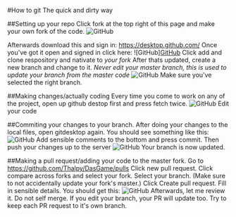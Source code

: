 #How to git The quick and dirty way

##Setting up your repo
Click fork at the top right of this page and make your own fork of the code.
![GitHub](https://i.imgur.com/6mUgu0Z.png)

Afterwards download this and sign in: https://desktop.github.com/
Once you've got it open and signed in click here:
![GitHub][GitHub](https://puu.sh/FID3u.png)
Click add and clone respository and nativate to *your fork*
After thats updated, create a new branch and change to it. *Never edit your master branch, this is used to update your branch from the master code*
![GitHub](https://i.imgur.com/GuIGhPW.png)
Make sure you've selected the right branch.

##Making changes/actually coding
Every time you come to work on any of the project, open up github destop first and press fetch twice.
![GitHub](https://i.imgur.com/BFRFB8i.png)
Edit your code

##Commiting your changes to your branch.
After doing your changes to the local files, open gitdesktop again.
You should see something like this:
![GitHub](https://i.imgur.com/oi2jLv3.png)
Add sensible comments to the bottom and press commit.
Then push your changes up to the server
![GitHub](https://i.imgur.com/XtfKIHD.png)
Your branch is now updated.

##Making a pull request/adding your code to the master fork.
Go to https://github.com/Thalpy/DasGame/pulls
Click new pull request.
Click compare across forks and select your fork.
Select your branch.
(Make sure to not accidentally update your fork's master.)
Click Create pull request.
Fill in sensible details.
You should get this:
![GitHub](https://i.imgur.com/S8Coytv.png)
Afterwards, let me review it. Do not self merge.
If you edit your branch, your PR will update too. Try to keep each PR request to it's own branch.

